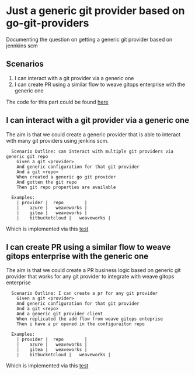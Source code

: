 # Just a generic git provider based on go-git-providers

Documenting the question on getting a generic git provider based on jennkins scm

## Scenarios

1. I can interact with a git provider via a generic one 
2. I can create PR using a similar flow to weave gitops enterprise with the generic one 

The code for this part could be found [here](../generic)


##  I can interact with a git provider via a generic one

The aim is that we could create a generic provider that is able to interact with many 
git providers using jenkins scm.

```
  Scenario Outline: can interact with multiple git providers via generic git repo
    Given a git <provider>
    And generic configuration for that git provider
    And a git <repo>
    When created a generic go git provider
    And gotten the git repo
    Then git repo properties are available  

  Examples:
    | provider |  repo        |
    |    azure |   weaveworks |
    |    gitea |   weaveworks |
    |    bitbucketcloud |   weaveworks |  

```

Which is implemented via this [test](../generic/auth_test.go)

##  I can create PR using a similar flow to weave gitops enterprise with the generic one

The aim is that we could create a PR business logic based on generic git provider 
that works for any git provider to integrate with weave gitops enterprise

```
  Scenario Outline: I can create a pr for any git provider
    Given a git <provider>
    And generic configuration for that git provider
    And a git <repo>
    And a generic git provider client 
    When replicated the add flow from weave gitops enteprise
    Then i have a pr opened in the configuraiton repo  

  Examples:
    | provider |  repo        |
    |    azure |   weaveworks |
    |    gitea |   weaveworks |
    |    bitbucketcloud |   weaveworks |  

```
Which is implemented via this [test](../generic/integration_test.go)


